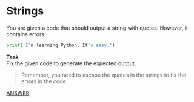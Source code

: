 # Strings

You are given a code that should output a string with quotes.
However, it contains errors.

```python
print('I'm learning Python. It's easy.')
```

**Task** </br>
Fix the given code to generate the expected output.

> Remember, you need to escape the quotes in the strings to fix the errors in the code

[ANSWER](/Answers/00005-%20Strings.py)

